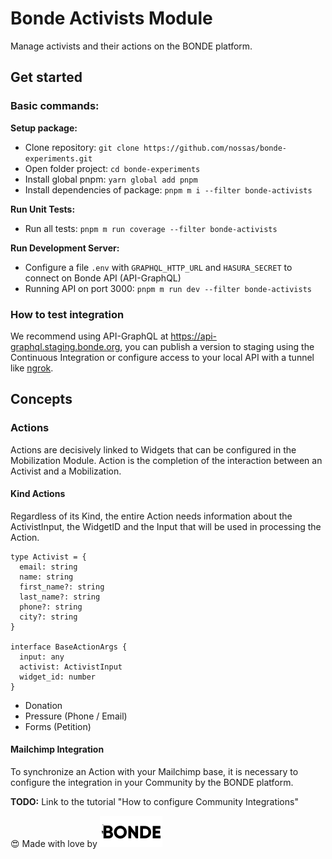 # Bonde Activists Module

Manage activists and their actions on the BONDE platform.

## Get started

### Basic commands:

**Setup package:**

- Clone repository: `git clone https://github.com/nossas/bonde-experiments.git`
- Open folder project: `cd bonde-experiments`
- Install global pnpm: `yarn global add pnpm`
- Install dependencies of package: `pnpm m i --filter bonde-activists`

**Run Unit Tests:**

- Run all tests: `pnpm m run coverage --filter bonde-activists`

**Run Development Server:**
- Configure a file `.env` with `GRAPHQL_HTTP_URL` and `HASURA_SECRET` to connect on Bonde API (API-GraphQL)
- Running API on port 3000: `pnpm m run dev --filter bonde-activists`

### How to test integration

We recommend using API-GraphQL at https://api-graphql.staging.bonde.org, you can publish a version to staging using the Continuous Integration or configure access to your local API with a tunnel like [ngrok](https://ngrok.com/).

## Concepts

### Actions

Actions are decisively linked to Widgets that can be configured in the Mobilization Module. Action is the completion of the interaction between an Activist and a Mobilization.

#### Kind Actions

Regardless of its Kind, the entire Action needs information about the ActivistInput, the WidgetID and the Input that will be used in processing the Action.

```
type Activist = {
  email: string
  name: string
  first_name?: string
  last_name?: string
  phone?: string
  city?: string
}

interface BaseActionArgs {
  input: any
  activist: ActivistInput
  widget_id: number
}
```

- Donation
- Pressure (Phone / Email)
- Forms (Petition)

#### Mailchimp Integration

To synchronize an Action with your Mailchimp base, it is necessary to configure the integration in your Community by the BONDE platform.

**TODO:** Link to the tutorial "How to configure Community Integrations"

:heart_eyes: Made with love by ![Bonde](./bonde.svg)